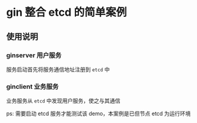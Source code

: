 # gin 整合 etcd 的简单案例


## 使用说明

### ginserver 用户服务

服务启动首先将服务通信地址注册到 `etcd` 中

### ginclient 业务服务

业务服务从 `etcd` 中发现用户服务，使之与其通信


ps: 需要启动 etcd 服务才能测试该 demo，本案例是已但节点 etcd 为运行环境